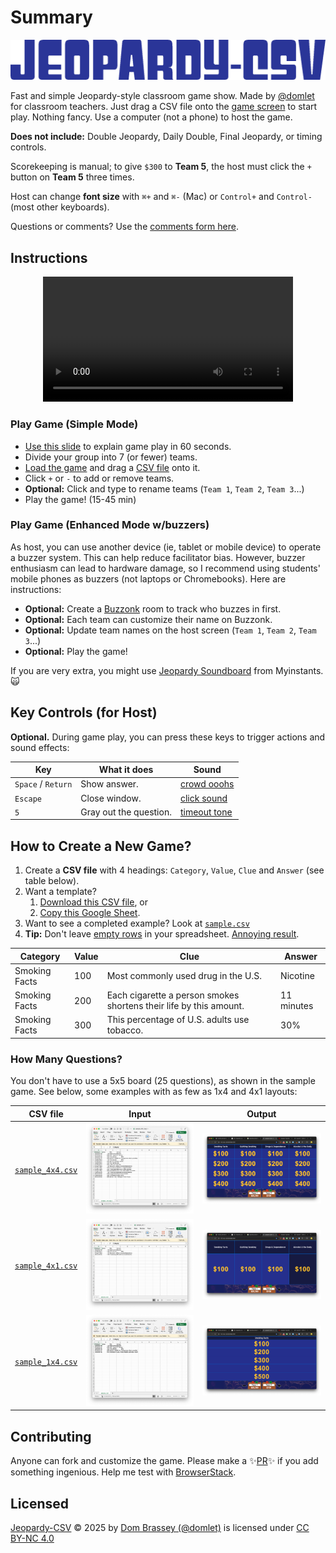 # Summary

![Jeopardy-CSV](/images/jeopardy-csv-logo-blu.png)

Fast and simple Jeopardy-style classroom game show. Made by [@domlet](https://domlet.github.io/) for classroom teachers. Just drag a CSV file onto the [game screen](indexhtml) to start play. Nothing fancy. Use a computer (not a phone) to host the game.

**Does not include:** Double Jeopardy, Daily Double, Final Jeopardy, or timing controls.

Scorekeeping is manual; to give `$300` to **Team 5**, the host must click the `+` button on **Team 5** three times.

Host can change **font size** with `⌘+` and `⌘-` (Mac) or `Control+` and `Control-` (most other keyboards).

Questions or comments? Use the [comments form here](https://domlet.github.io/).

## Instructions

<div align="center">
<video src="https://github.com/locaal-ai/obs-backgroundremoval/assets/1067855/5ba5aae2-7ea2-4c90-ad45-fba5ccde1a4e" width="400"></video>
</div>

### Play Game (Simple Mode)

- [Use this slide](https://docs.google.com/presentation/d/19xjwrqt-tvVk85XkU_7MRocQ3fE2uTknxe36J5nAPg8/edit?slide=id.g372bb133f6c_0_1418#slide=id.g372bb133f6c_0_1418) to explain game play in 60 seconds.
- Divide your group into 7 (or fewer) teams.
- [Load the game](https://domlet.github.io/jeopardy-csv) and drag a [CSV file](sample.csv) onto it.
- Click `+` or `-` to add or remove teams.
- **Optional:** Click and type to rename teams (`Team 1`, `Team 2`, `Team 3`...)
- Play the game! (15-45 min)

### Play Game (Enhanced Mode w/buzzers)

As host, you can use another device (ie, tablet or mobile device) to operate a buzzer system. This can help reduce facilitator bias. However, buzzer enthusiasm can lead to hardware damage, so I recommend using students' mobile phones as buzzers (not laptops or Chromebooks). Here are instructions:

- **Optional:** Create a [Buzzonk](https://buzzonk.com/) room to track who buzzes in first.
- **Optional:** Each team can customize their name on Buzzonk.
- **Optional:** Update team names on the host screen (`Team 1`, `Team 2`, `Team 3`...)
- **Optional:** Play the game!

If you are very extra, you might use [Jeopardy Soundboard](https://www.myinstants.com/en/search/?name=jeopardy) from Myinstants. 🙀

## Key Controls (for Host)

**Optional.** During game play, you can press these keys to trigger actions and sound effects:

| Key                | What it does           | Sound                                                                           |
| ------------------ | ---------------------- | ------------------------------------------------------------------------------- |
| `Space` / `Return` | Show answer.           | [crowd ooohs](sounds/264499__noah0189__crowd-ooohs-and-ahhhs-in-excitement.mp3) |
| `Escape`           | Close window.          | [click sound](sounds/273833__alienxxx__micro_clicks_001.wav)                    |
| `5`                | Gray out the question. | [timeout tone](sounds/timeout.mp3)                                              |

## How to Create a New Game?

1. Create a **CSV file** with 4 headings: `Category`, `Value`, `Clue` and `Answer` (see table below).
1. Want a template?
   1. [Download this CSV file](samples/jeopardy-template.csv), or
   1. [Copy this Google Sheet](https://docs.google.com/spreadsheets/d/1j9DGfF-acmh0VqTxSSx45rUhMezAvhnixP8vkoHiIzg/edit?gid=0#gid=0).
1. Want to see a completed example? Look at [`sample.csv`](sample.csv)
1. **Tip:** Don't leave [empty rows](samples/sample_empty_rows_input.png) in your spreadsheet. [Annoying result](samples/sample_empty_rows_output.png).

| Category      | Value | Clue                                                               | Answer     |
| ------------- | ----- | ------------------------------------------------------------------ | ---------- |
| Smoking Facts | 100   | Most commonly used drug in the U.S.                                | Nicotine   |
| Smoking Facts | 200   | Each cigarette a person smokes shortens their life by this amount. | 11 minutes |
| Smoking Facts | 300   | This percentage of U.S. adults use tobacco.                        | 30%        |

### How Many Questions?

You don't have to use a 5x5 board (25 questions), as shown in the sample game. See below, some examples with as few as 1x4 and 4x1 layouts:

| CSV file                                   | Input                                | Output                                |
| ------------------------------------------ | ------------------------------------ | ------------------------------------- |
| [`sample_4x4.csv`](samples/sample_4x4.csv) | ![alt](samples/sample_4x4_input.png) | ![alt](samples/sample_4x4_output.png) |
| [`sample_4x1.csv`](samples/sample_4x1.csv) | ![alt](samples/sample_4x1_input.png) | ![alt](samples/sample_4x1_output.png) |
| [`sample_1x4.csv`](samples/sample_1x4.csv) | ![alt](samples/sample_1x4_input.png) | ![alt](samples/sample_1x4_output.png) |

## Contributing

Anyone can fork and customize the game. Please make a ✨[PR](https://en.wikipedia.org/wiki/Distributed_version_control#Pull_requests)✨ if you add something ingenious. Help me test with [BrowserStack](https://www.browserstack.com/).

## Licensed

<a href="https://github.com/domlet/jeopardy-csv">Jeopardy-CSV</a> © 2025 by <a href="https://domlet.github.io/about">Dom Brassey (@domlet)</a> is licensed under <a href="https://creativecommons.org/licenses/by-nc/4.0/">CC BY-NC 4.0</a> <img src="https://mirrors.creativecommons.org/presskit/icons/cc.svg" alt="" style="max-width: 1em;max-height:1em;margin-left: .2em;"><img src="https://mirrors.creativecommons.org/presskit/icons/by.svg" alt="" style="max-width: 1em;max-height:1em;margin-left: .2em;"><img src="https://mirrors.creativecommons.org/presskit/icons/nc.svg" alt="" style="max-width: 1em;max-height:1em;margin-left: .2em;">
